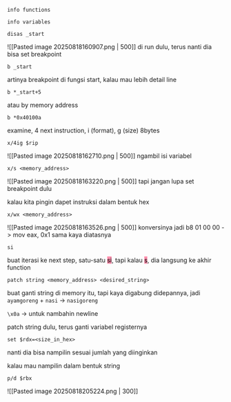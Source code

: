 

```gef
info functions
```

```gef
info variables
```

```gef
disas _start
```
![[Pasted image 20250818160907.png | 500]]
	di run dulu, terus nanti dia bisa set breakpoint

```
b _start
```
artinya breakpoint di fungsi start, kalau mau lebih detail line

```
b *_start+5
```
atau by memory address

```
b *0x40100a
```

examine, 4 next instruction, i (format), g (size) 8bytes
```
x/4ig $rip
```

![[Pasted image 20250818162710.png | 500]]
ngambil isi variabel
```
x/s <memory_address>
```
![[Pasted image 20250818163220.png | 500]]
tapi jangan lupa set breakpoint dulu

kalau kita pingin dapet instruksi dalam bentuk hex
```
x/wx <memory_address>
```
![[Pasted image 20250818163526.png | 500]]
konversinya jadi b8 01 00 00 -> mov eax, 0x1
sama kaya diatasnya

```
si
```
buat iterasi ke next step, satu-satu <mark style="background: #FF5582A6;">si</mark>, tapi kalau <mark style="background: #FF5582A6;">s</mark>, dia langsung ke akhir function

```
patch string <memory_address> <desired_string>
```
buat ganti string di memory itu, tapi kaya digabung didepannya, jadi `ayamgoreng` + `nasi` -> `nasigoreng`

`\x0a` -> untuk nambahin newline

patch string dulu, terus ganti variabel registernya
```
set $rdx=<size_in_hex>
```
nanti dia bisa nampilin sesuai jumlah yang diinginkan


kalau mau nampilin dalam bentuk string
```
p/d $rbx
```
![[Pasted image 20250818205224.png | 300]]
